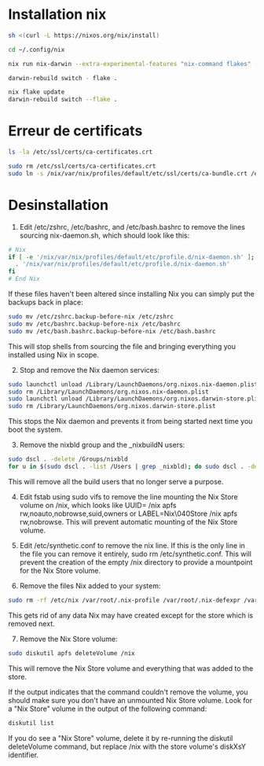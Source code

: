 # Installation nix

```bash
sh <(curl -L https://nixos.org/nix/install)

cd ~/.config/nix

nix run nix-darwin --extra-experimental-features "nix-command flakes" -- switch --flake .

darwin-rebuild switch - flake .
```

```bash
nix flake update
darwin-rebuild switch --flake .
```

# Erreur de certificats

```bash
ls -la /etc/ssl/certs/ca-certificates.crt

sudo rm /etc/ssl/certs/ca-certificates.crt
sudo ln -s /nix/var/nix/profiles/default/etc/ssl/certs/ca-bundle.crt /etc/ssl/certs/ca-certificates.crt
```

# Desinstallation

1. Edit /etc/zshrc, /etc/bashrc, and /etc/bash.bashrc to remove the lines sourcing nix-daemon.sh, which should look like this:

```bash
# Nix
if [ -e '/nix/var/nix/profiles/default/etc/profile.d/nix-daemon.sh' ]; then
  . '/nix/var/nix/profiles/default/etc/profile.d/nix-daemon.sh'
fi
# End Nix
```

If these files haven't been altered since installing Nix you can simply put the backups back in place:

```bash
sudo mv /etc/zshrc.backup-before-nix /etc/zshrc
sudo mv /etc/bashrc.backup-before-nix /etc/bashrc
sudo mv /etc/bash.bashrc.backup-before-nix /etc/bash.bashrc
```

This will stop shells from sourcing the file and bringing everything you installed using Nix in scope.

2. Stop and remove the Nix daemon services:

```bash
sudo launchctl unload /Library/LaunchDaemons/org.nixos.nix-daemon.plist
sudo rm /Library/LaunchDaemons/org.nixos.nix-daemon.plist
sudo launchctl unload /Library/LaunchDaemons/org.nixos.darwin-store.plist
sudo rm /Library/LaunchDaemons/org.nixos.darwin-store.plist
```

This stops the Nix daemon and prevents it from being started next time you boot the system.

3. Remove the nixbld group and the \_nixbuildN users:

```bash
sudo dscl . -delete /Groups/nixbld
for u in $(sudo dscl . -list /Users | grep _nixbld); do sudo dscl . -delete /Users/$u; done
```

This will remove all the build users that no longer serve a purpose.

4. Edit fstab using sudo vifs to remove the line mounting the Nix Store volume on /nix, which looks like UUID=<uuid> /nix apfs rw,noauto,nobrowse,suid,owners or LABEL=Nix\040Store /nix apfs rw,nobrowse. This will prevent automatic mounting of the Nix Store volume.

5. Edit /etc/synthetic.conf to remove the nix line. If this is the only line in the file you can remove it entirely, sudo rm /etc/synthetic.conf. This will prevent the creation of the empty /nix directory to provide a mountpoint for the Nix Store volume.

6. Remove the files Nix added to your system:

```bash
sudo rm -rf /etc/nix /var/root/.nix-profile /var/root/.nix-defexpr /var/root/.nix-channels ~/.nix-profile ~/.nix-defexpr ~/.nix-channels
```

This gets rid of any data Nix may have created except for the store which is removed next.

7. Remove the Nix Store volume:

```bash
sudo diskutil apfs deleteVolume /nix
```

This will remove the Nix Store volume and everything that was added to the store.

If the output indicates that the command couldn't remove the volume, you should make sure you don't have an unmounted Nix Store volume. Look for a "Nix Store" volume in the output of the following command:

```bash
diskutil list
```

If you do see a "Nix Store" volume, delete it by re-running the diskutil deleteVolume command, but replace /nix with the store volume's diskXsY identifier.
